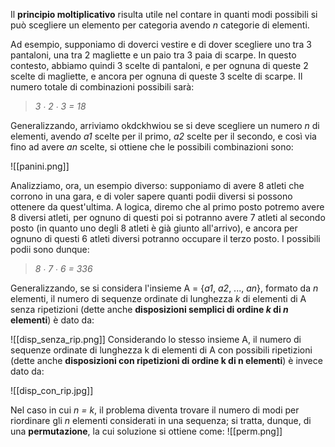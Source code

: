 Il **principio moltiplicativo** risulta utile nel contare in quanti modi possibili si può scegliere un elemento per categoria avendo *n* categorie di elementi. 

Ad esempio, supponiamo di doverci vestire e di dover scegliere uno tra 3 pantaloni, una tra 2 magliette e un paio tra 3 paia di scarpe. In questo contesto, abbiamo quindi 3 scelte di pantaloni, e per ognuna di queste 2 scelte di magliette, e ancora per ognuna di queste 3 scelte di scarpe. Il numero totale di combinazioni possibili sarà:

> *3 ∙ 2 ∙ 3 = 18*

Generalizzando, arriviamo okdckhwiou se si deve scegliere un numero *n* di elementi, avendo *a1* scelte per il primo, *a2* scelte per il secondo, e così via fino ad avere *an* scelte, si ottiene che le possibili combinazioni sono:

![[panini.png]]

Analizziamo, ora, un esempio diverso: supponiamo di avere 8 atleti che corrono in una gara, e di voler sapere quanti podii diversi si possono ottenere da quest'ultima. A logica, diremo che al primo posto potremo avere 8 diversi atleti, per ognuno di questi poi si potranno avere 7 atleti al secondo posto (in quanto uno degli 8 atleti è già giunto all'arrivo), e ancora per ognuno di questi 6 atleti diversi potranno occupare il terzo posto. I possibili podii sono dunque:

> *8 ∙ 7 ∙ 6 = 336*

Generalizzando, se si considera l'insieme A = {*a1*, *a2*, ..., *an*}, formato da *n* elementi, il numero di sequenze ordinate di lunghezza *k* di elementi di A senza ripetizioni (dette anche **disposizioni semplici di ordine *k* di *n* elementi**) è dato da:

![[disp_senza_rip.png]]
Considerando lo stesso insieme A, il numero di sequenze ordinate di lunghezza k di elementi di A con possibili ripetizioni (dette anche **disposizioni con ripetizioni di ordine k di n elementi**) è invece dato da:

![[disp_con_rip.jpg]]

Nel caso in cui *n = k*, il problema diventa trovare il numero di modi per riordinare gli *n* elementi considerati in una sequenza; si tratta, dunque, di una **permutazione**, la cui soluzione si ottiene come:
![[perm.png]]